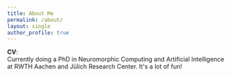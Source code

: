 ```yaml
---
title: About Me
permalink: /about/
layout: single
author_profile: true
---
```



**CV**: <br>
Currently doing a PhD in Neuromorphic Computing and Artificial Intelligence at 
RWTH Aachen and Jülich Research Center. It's a lot of fun!<br>

